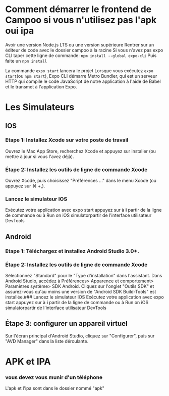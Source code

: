 # Comment démarrer le frontend de Campoo si vous n'utilisez pas l'apk oui ipa
Avoir une version Node.js LTS ou une version supérieure
Rentrer sur un éditeur de code avec le dossier campoo à la racine
Si vous n'avez pas expo CLI taper cette ligne de commande: ` npm install --global expo-cli `
Puis faite un `npm install`

La commande  `expo start` lancera le projet
Lorsque vous exécutez `expo start`(ou `npm start`), Expo CLI démarre Metro Bundler, qui est un serveur HTTP qui compile le code JavaScript de notre application à l'aide de Babel et le transmet à l'application Expo.
# Les Simulateurs

## IOS
 
### Etape 1:  Installez Xcode sur votre poste de travail
 Ouvrez le Mac App Store, recherchez Xcode et appuyez sur installer (ou mettre à jour si vous l'avez déjà).
### Étape 2: Installez les outils de ligne de commande Xcode
Ouvrez Xcode, puis choisissez "Préférences ..." dans le menu Xcode (ou appuyez sur ⌘ +,).
### Lancez le simulateur IOS 
Exécutez votre application avec expo start appuyez sur à <strong>i</strong> partir de la ligne de commande ou à Run on iOS simulatorpartir de l'interface utilisateur DevTools


## Android 
 
### Etape 1: Téléchargez et installez Android Studio 3.0+.
### Étape 2: Installez les outils de ligne de commande Xcode
Sélectionnez "Standard" pour le "Type d'installation" dans l'assistant.
Dans Android Studio, accédez à Préférences> Apparence et comportement> Paramètres système> SDK Android. Cliquez sur l'onglet "Outils SDK" et assurez-vous qu'au moins une version de "Android SDK Build-Tools" est installée.### Lancez le simulateur IOS 
Exécutez votre application avec expo start appuyez sur à <strong>i</strong> partir de la ligne de commande ou à Run on iOS simulatorpartir de l'interface utilisateur DevTools

## Étape 3: configurer un appareil virtuel
Sur l'écran principal d'Android Studio, cliquez sur "Configurer", puis sur "AVD Manager" dans la liste déroulante.

# APK et IPA
### vous devez vous munir d'un téléphone 
L'apk et l'ipa sont dans le dossier nommé "apk" 
